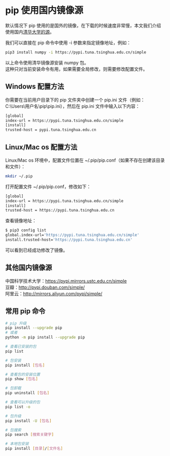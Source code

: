 # pip 使用国内镜像源

默认情况下 pip 使用的是国外的镜像，在下载的时候速度非常慢，本文我们介绍使用国内[清华大学的源](https://pypi.tuna.tsinghua.edu.cn/simple)。

我们可以直接在 pip 命令中使用 -i 参数来指定镜像地址，例如：

```bash
pip3 install numpy -i https://pypi.tuna.tsinghua.edu.cn/simple
```

以上命令使用清华镜像源安装 numpy 包。  
这种只对当前安装命令有用，如果需要全局修改，则需要修改配置文件。

## Windows 配置方法

你需要在当前用户目录下的 pip 文件夹中创建一个 pip.ini 文件（例如：C:\Users\用户名\pip\pip.ini），然后在 pip.ini 文件中输入以下内容：

```bash
[global]
index-url = https://pypi.tuna.tsinghua.edu.cn/simple
[install]
trusted-host = pypi.tuna.tsinghua.edu.cn
```

## Linux/Mac os 配置方法

Linux/Mac os 环境中，配置文件位置在 ~/.pip/pip.conf（如果不存在创建该目录和文件）：

```bash
mkdir ~/.pip
```

打开配置文件 ~/.pip/pip.conf，修改如下：

```bash
[global]
index-url = https://pypi.tuna.tsinghua.edu.cn/simple
[install]
trusted-host = https://pypi.tuna.tsinghua.edu.cn
```

查看镜像地址：

```bash
$ pip3 config list   
global.index-url='https://pypi.tuna.tsinghua.edu.cn/simple'
install.trusted-host='https://pypi.tuna.tsinghua.edu.cn'
```

可以看到已经成功修改了镜像。

## 其他国内镜像源

中国科学技术大学：<https://pypi.mirrors.ustc.edu.cn/simple>  
豆瓣：<http://pypi.douban.com/simple/>  
阿里云：<http://mirrors.aliyun.com/pypi/simple/>  

## 常用 pip 命令

```bash
# pip 升级
pip install --upgrade pip
# 或者
python -m pip install --upgrade pip

# 查看已安装的包
pip list

# 包安装
pip install [包名]

# 查看包的安装位置
pip show [包名]

# 包卸载
pip uninstall [包名]

# 查看可以升级的包
pip list -o

# 包升级
pip install -U [包名]

# 包搜索
pip search [搜索关键字]

# 本地包安装
pip install [目录]/[文件名]
```
